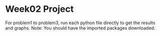# Week02 Project
For problem1 to problem3, run each python file directly to get the results and graphs. 
Note: You should have the imported packages downloaded. 
